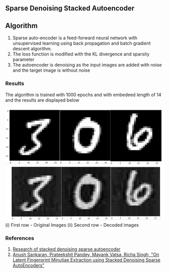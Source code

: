 
## Sparse Denoising Stacked Autoencoder

## Algorithm

1. Sparse auto-encoder is a feed-forward neural network with unsupervised learning using back propagation and batch gradient descent algorithm. 
2. The loss function is modified with the KL divergence and sparsity parameter
3. The autoencoder is denoising as the input images are added with noise and the target image is without noise

### Results

The algorithm is trained with 1000 epochs and with embedeed length of 14 and the results are displayed below

![alt text](https://raw.githubusercontent.com/ashyantony7/Pytorch_Samples/master/images/SDSAE.png)
(i) First row - Original Images (ii) Second row - Decoded images

### References

1. [Research of stacked denoising sparse autoencoder](https://link.springer.com/article/10.1007/s00521-016-2790-x)
2. [Anush Sankaran, Prateekshit Pandey, Mayank Vatsa, Richa Singh, "On Latent Fingerprint Minutiae Extraction using Stacked Denoising Sparse AutoEncoders"](https://doi.org/10.1109/BTAS.2014.6996300)